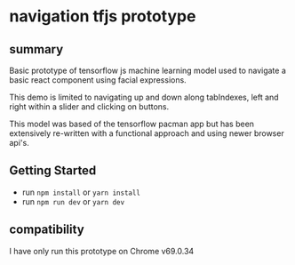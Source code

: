 # navigation tfjs prototype

## summary
Basic prototype of tensorflow js machine learning model used to navigate a basic react component using facial expressions.

This demo is limited to navigating up and down along tabIndexes, left and right within a slider and clicking on buttons.

This model was based of the tensorflow pacman app but has been extensively re-written with a functional approach and using newer browser api's.

## Getting Started
* run ```npm install``` or ```yarn install```
* run ```npm run dev``` or ```yarn dev```

## compatibility
I have only run this prototype on Chrome v69.0.34